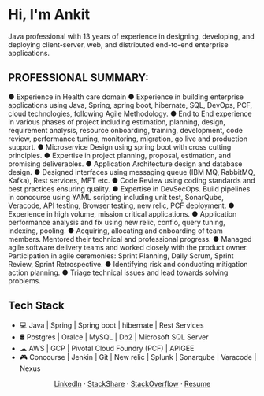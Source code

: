 <!-- ![Header](https://github.com/ShaanCoding/ShaanCoding/blob/master/Assets/Banner.png) -->

# Hi, I'm Ankit

Java professional with 13 years of experience in designing, developing, and deploying client-server, web, and distributed end-to-end enterprise applications.


## PROFESSIONAL SUMMARY:

●	Experience in Health care domain
● Experience in building enterprise applications using Java, Spring, spring boot, hibernate, SQL, DevOps, PCF, cloud technologies, following Agile Methodology.
●	End to End experience in various phases of project including estimation, planning, design, requirement analysis, resource onboarding, training, development, code review, performance tuning, monitoring, migration, go live and production support.
●	Microservice Design using spring boot with cross cutting principles.
●	Expertise in project planning, proposal, estimation, and promising deliverables.
●	Application Architecture design and database design.
●	Designed interfaces using messaging queue (IBM MQ, RabbitMQ, Kafka), Rest services, MFT etc.
●	Code Review using coding standards and best practices ensuring quality.
●	Expertise in DevSecOps. Build pipelines in concourse using YAML scripting including unit test, SonarQube, Veracode, API testing, Browser testing, new relic, PCF deployment.
●	Experience in high volume, mission critical applications.
●	Application performance analysis and fix using new relic, confio, query tuning, indexing, pooling.
●	Acquiring, allocating and onboarding of team members. Mentored their technical and professional progress. 
●	Managed agile software delivery teams and worked closely with the product owner. Participation in agile ceremonies: Sprint Planning, Daily Scrum, Sprint Review, Sprint Retrospective.
●	Identifying risk and conducting mitigation action planning.
●	Triage technical issues and lead towards solving problems.

## Tech Stack

* 💻 Java | Spring | Spring boot | hibernate | Rest Services
* 🛢️ Postgres | Oralce | MySQL | Db2 | Microsoft SQL Server
* ☁ AWS | GCP | Pivotal Cloud Foundry (PCF) | APIGEE
* 🎮 Concourse | Jenkin | Git | New relic | Splunk | Sonarqube | Varacode | Nexus


<p align=center>
 <!--  <b>Let's create something awesome together!</b> <br> -->
<a href="https://www.linkedin.com/in/ankit-g-ba1174b/">LinkedIn</a> · <a href="https://stackshare.io/anki-gupta">StackShare</a> · <a href="https://stackoverflow.com/users/16065806/ankit">StackOverflow</a> · <a href="https://anki-gupta.github.io/online-cv/">Resume</a>
</p>
